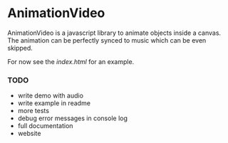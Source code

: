 # AnimationVideo

AnimationVideo is a javascript library to animate objects inside a canvas. The animation can be perfectly synced to music which can be even skipped.

For now see the *index.html* for an example.

### TODO
* write demo with audio
* write example in readme
* more tests
* debug error messages in console log
* full documentation
* website

